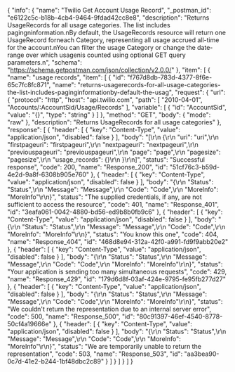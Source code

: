 {
  "info": {
    "name": "Twilio Get Account Usage Record",
    "_postman_id": "e6122c5c-b18b-4cb4-9464-9fdad42cc8e8",
    "description": "Returns UsageRecords for all usage categories. The list includes pagingninformation.nBy default, the UsageRecords resource will return one UsageRecord forneach Category, representing all usage accrued all-time for the account.nYou can filter the usage Category or change the date-range over which usagenis counted using optional GET query parameters.n",
    "schema": "https://schema.getpostman.com/json/collection/v2.0.0/"
  },
  "item": [
    {
      "name": "usage records",
      "item": [
        {
          "id": "f767d8db-783d-4377-8f6e-65c7fc8fc871",
          "name": "returns-usagerecords-for-all-usage-categories-the-list-includes-paginginformationby-default-the-usag",
          "request": {
            "url": {
              "protocol": "http",
              "host": "api.twilio.com",
              "path": [
                "2010-04-01",
                "Accounts/:AccountSid/Usage/Records"
              ],
              "variable": [
                {
                  "id": "AccountSid",
                  "value": "{}",
                  "type": "string"
                }
              ]
            },
            "method": "GET",
            "body": {
              "mode": "raw"
            },
            "description": "Returns UsageRecords for all usage categories"
          },
          "response": [
            {
              "header": [
                {
                  "key": "Content-Type",
                  "value": "application/json",
                  "disabled": false
                }
              ],
              "body": "[\r\n  {\r\n    \"uri\": \"uri\",\r\n    \"firstpageuri\": \"firstpageuri\",\r\n    \"nextpageuri\": \"nextpageuri\",\r\n    \"previouspageuri\": \"previouspageuri\",\r\n    \"page\": \"page\",\r\n    \"pagesize\": \"pagesize\",\r\n    \"usage_records\": {}\r\n  }\r\n]",
              "status": "Successful response",
              "code": 200,
              "name": "Response_200",
              "id": "51cf76c3-b59d-4e2d-9a8f-6308b905e760"
            },
            {
              "header": [
                {
                  "key": "Content-Type",
                  "value": "application/json",
                  "disabled": false
                }
              ],
              "body": "{\r\n  \"Status\": \"Status\",\r\n  \"Message\": \"Message\",\r\n  \"Code\": \"Code\",\r\n  \"MoreInfo\": \"MoreInfo\"\r\n}",
              "status": "The supplied credentials, if any, are not sufficient to access the resource",
              "code": 401,
              "name": "Response_401",
              "id": "3eafa061-0042-4880-bd56-ed9b8b0fb9c6"
            },
            {
              "header": [
                {
                  "key": "Content-Type",
                  "value": "application/json",
                  "disabled": false
                }
              ],
              "body": "{\r\n  \"Status\": \"Status\",\r\n  \"Message\": \"Message\",\r\n  \"Code\": \"Code\",\r\n  \"MoreInfo\": \"MoreInfo\"\r\n}",
              "status": "You know this one",
              "code": 404,
              "name": "Response_404",
              "id": "468d8e94-312a-42f0-a991-fd9f9abb20e2"
            },
            {
              "header": [
                {
                  "key": "Content-Type",
                  "value": "application/json",
                  "disabled": false
                }
              ],
              "body": "{\r\n  \"Status\": \"Status\",\r\n  \"Message\": \"Message\",\r\n  \"Code\": \"Code\",\r\n  \"MoreInfo\": \"MoreInfo\"\r\n}",
              "status": "Your application is sending too many simultaneous requests",
              "code": 429,
              "name": "Response_429",
              "id": "179d6d8f-03af-424e-9795-fe95fb277d27"
            },
            {
              "header": [
                {
                  "key": "Content-Type",
                  "value": "application/json",
                  "disabled": false
                }
              ],
              "body": "{\r\n  \"Status\": \"Status\",\r\n  \"Message\": \"Message\",\r\n  \"Code\": \"Code\",\r\n  \"MoreInfo\": \"MoreInfo\"\r\n}",
              "status": "We couldn't return the representation due to an internal server error",
              "code": 500,
              "name": "Response_500",
              "id": "80c91397-46ef-4540-8778-50cf4a19666e"
            },
            {
              "header": [
                {
                  "key": "Content-Type",
                  "value": "application/json",
                  "disabled": false
                }
              ],
              "body": "{\r\n  \"Status\": \"Status\",\r\n  \"Message\": \"Message\",\r\n  \"Code\": \"Code\",\r\n  \"MoreInfo\": \"MoreInfo\"\r\n}",
              "status": "We are temporarily unable to return the representation",
              "code": 503,
              "name": "Response_503",
              "id": "aa3bea90-0c7d-41e2-b244-1bf48dbc2c89"
            }
          ]
        }
      ]
    }
  ]
}